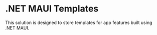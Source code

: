 # .NET MAUI Templates

This solution is designed to store templates for app features built using .NET MAUI.